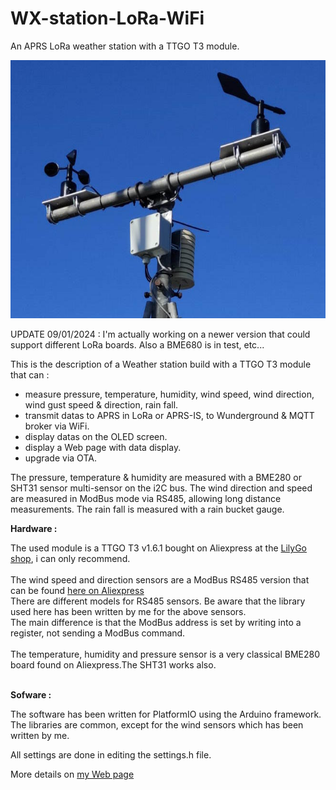 # WX-station-LoRa-WiFi
An APRS LoRa weather station with a TTGO T3 module.

![Link Text](images/TK5KP-13-zoom.jpg)

UPDATE 09/01/2024 : I'm actually working on a newer version that could support different LoRa boards. Also a BME680 is in test, etc...

This is the description of a Weather station build with a TTGO T3 module that can :
- measure pressure, temperature, humidity, wind speed, wind direction, wind gust speed & direction, rain fall.
- transmit datas to APRS in LoRa or APRS-IS, to Wunderground & MQTT broker via WiFi.
- display datas on the OLED screen.
- display a Web page with data display.
- upgrade via OTA.

The pressure, temperature & humidity are measured with a BME280 or SHT31 sensor multi-sensor on the i2C bus.
The wind direction and speed are measured in ModBus mode via RS485, allowing long distance measurements.
The rain fall is measured with a rain bucket gauge.

**Hardware :**


The used module is a TTGO T3 v1.6.1 bought on Aliexpress at the [LilyGo shop](https://lilygo.aliexpress.com/store/2090076), i can only recommend.<br><br>
The wind speed and direction sensors are a ModBus RS485 version that can be found [here on Aliexpress](https://www.aliexpress.com/item/1005005500304078.html)<br>
There are different models for RS485 sensors. Be aware that the library used here has been written by me for the above sensors.<br>
The main difference is that the ModBus address is set by writing into a register, not sending a ModBus command.<br><br>
The temperature, humidity and pressure sensor is a very classical BME280 board found on Aliexpress.The SHT31 works also.<br><br>

**Sofware :**

The software has been written for PlatformIO using the Arduino framework.<br>
The libraries are common, except for the wind sensors which has been written by me.

All settings are done in editing the settings.h file.<br>

More details on [my Web page](https://egloff.eu/index.php?option=com_content&view=article&id=283) 
